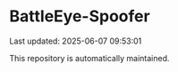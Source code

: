 # BattleEye-Spoofer

Last updated: 2025-06-07 09:53:01

This repository is automatically maintained.
